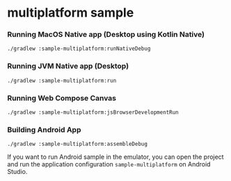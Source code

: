 # multiplatform sample

### Running MacOS Native app (Desktop using Kotlin Native)
```shell
./gradlew :sample-multiplatform:runNativeDebug
```

### Running JVM Native app (Desktop)
```shell
./gradlew :sample-multiplatform:run
```

### Running Web Compose Canvas
```shell
./gradlew :sample-multiplatform:jsBrowserDevelopmentRun
```

### Building Android App
```shell
./gradlew :sample-multiplatform:assembleDebug
```

If you want to run Android sample in the emulator, you can open the project and run the application configuration `sample-multiplatform` on Android Studio.
